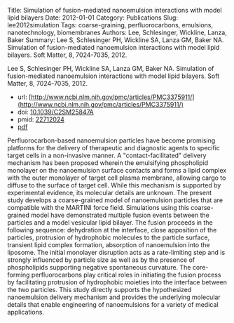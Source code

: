 Title: Simulation of fusion-mediated nanoemulsion interactions with model lipid bilayers
Date: 2012-01-01
Category: Publications
Slug: lee2012simulation
Tags: coarse-graining, perfluorocarbons, emulsions, nanotechnology, biomembranes
Authors: Lee, Schlesinger, Wickline, Lanza, Baker
Summary: Lee S, Schlesinger PH, Wickline SA, Lanza GM, Baker NA. Simulation of fusion-mediated nanoemulsion interactions with model lipid bilayers. Soft Matter, 8, 7024-7035, 2012. 

Lee S, Schlesinger PH, Wickline SA, Lanza GM, Baker NA. Simulation of fusion-mediated nanoemulsion interactions with model lipid bilayers. Soft Matter, 8, 7024-7035, 2012. 

* url: [http://www.ncbi.nlm.nih.gov/pmc/articles/PMC3375911/](http://www.ncbi.nlm.nih.gov/pmc/articles/PMC3375911/)
* doi: [10.1039/C2SM25847A](http://dx.doi.org/10.1039/C2SM25847A)
* pmid: [22712024](http://www.ncbi.nlm.nih.gov/pubmed/22712024)
* [pdf](http://sobolevnrm.github.io/papers/lee2012simulation.pdf)

Perfluorocarbon-based nanoemulsion particles have become promising platforms for the delivery of therapeutic and diagnostic agents to specific target cells in a non-invasive manner. A "contact-facilitated" delivery mechanism has been proposed wherein the emulsifying phospholipid monolayer on the nanoemulsion surface contacts and forms a lipid complex with the outer monolayer of target cell plasma membrane, allowing cargo to diffuse to the surface of target cell. While this mechanism is supported by experimental evidence, its molecular details are unknown. The present study develops a coarse-grained model of nanoemulsion particles that are compatible with the MARTINI force field. Simulations using this coarse-grained model have demonstrated multiple fusion events between the particles and a model vesicular lipid bilayer. The fusion proceeds in the following sequence: dehydration at the interface, close apposition of the particles, protrusion of hydrophobic molecules to the particle surface, transient lipid complex formation, absorption of nanoemulsion into the liposome. The initial monolayer disruption acts as a rate-limiting step and is strongly influenced by particle size as well as by the presence of phospholipids supporting negative spontaneous curvature. The core-forming perfluorocarbons play critical roles in initiating the fusion process by facilitating protrusion of hydrophobic moieties into the interface between the two particles. This study directly supports the hypothesized nanoemulsion delivery mechanism and provides the underlying molecular details that enable engineering of nanoemulsions for a variety of medical applications.
